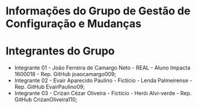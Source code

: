 # Informações do Grupo de Gestão de Configuração e Mudanças

# Integrantes do Grupo

* Integrante 01 - João Ferreira de Camargo Neto - REAL - Aluno Impacta 1600018 - Rep. GitHub joaocamargo009;
* Integrante 02 - Evair Aparecido Paulino - Fictício - Lenda Palmeirense - Rep. GitHub EvairPaulino09;
* Integrante 03 - Crizan Cézar Oliveira - Fictício - Herói Alvi-verde - Rep. GitHub CrizanOliveira110;
